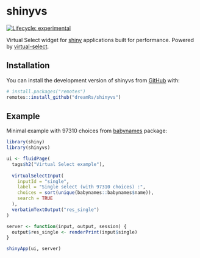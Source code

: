 # shinyvs

<!-- badges: start -->
[![Lifecycle: experimental](https://img.shields.io/badge/lifecycle-experimental-orange.svg)](https://lifecycle.r-lib.org/articles/stages.html#experimental)
<!-- badges: end -->

Virtual Select widget for [shiny](https://shiny.rstudio.com/) applications built for performance. Powered by [virtual-select](https://github.com/sa-si-dev/virtual-select).


## Installation

You can install the development version of shinyvs from [GitHub](https://github.com/dreamRs/shinyvs) with:

``` r
# install.packages("remotes")
remotes::install_github("dreamRs/shinyvs")
```


## Example

Minimal example with 97310 choices from [babynames](https://github.com/hadley/babynames) package:

``` r
library(shiny)
library(shinyvs)

ui <- fluidPage(
  tags$h2("Virtual Select example"),
  
  virtualSelectInput(
    inputId = "single",
    label = "Single select (with 97310 choices) :",
    choices = sort(unique(babynames::babynames$name)),
    search = TRUE
  ),
  verbatimTextOutput("res_single")
)

server <- function(input, output, session) {
  output$res_single <- renderPrint(input$single)
}

shinyApp(ui, server)
```

